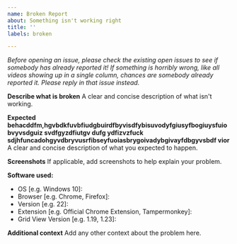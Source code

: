```yaml
---
name: Broken Report
about: Something isn't working right
title: ''
labels: broken

---
```


_Before opening an issue, please check the existing open issues to see if somebody has already reported it! If something is horribly wrong, like all videos showing up in a single column, chances are somebody already reported it. Please reply in that issue instead._

**Describe what is broken**
A clear and concise description of what isn't working.

**Expected behacddfm,hgvbdkfuvbfiudgbuirdfbyvisdfybisuvodyfgiusyfbogiuysfuiobvyvsdguiz svdfgyzdfiutgv dufg ydfizvzfuck sdjhfuncadohgyvdbryvusrfibseyfuoiasbrygoivadybgivayfdbgyvsbdf
vior**
A clear and concise description of what you expected to happen.

**Screenshots**
If applicable, add screenshots to help explain your problem.

**Software used:**
 - OS [e.g. Windows 10]:
 - Browser [e.g. Chrome, Firefox]:
 - Version [e.g. 22]:
 - Extension [e.g. Official Chrome Extension, Tampermonkey]:
 - Grid View Version [e.g. 1.19, 1.23]:

**Additional context**
Add any other context about the problem here.
